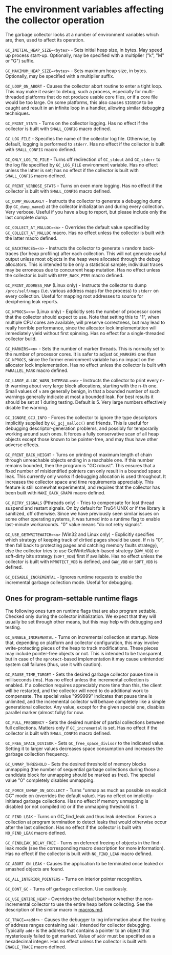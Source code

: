 # The environment variables affecting the collector operation

The garbage collector looks at a number of environment variables which are,
then, used to affect its operation.

`GC_INITIAL_HEAP_SIZE=<bytes>` - Sets initial heap size, in bytes.  May speed
up process start-up.  Optionally, may be specified with a multiplier ("k", "M"
or "G") suffix.

`GC_MAXIMUM_HEAP_SIZE=<bytes>` - Sets maximum heap size, in bytes.
Optionally, may be specified with a multiplier suffix.

`GC_LOOP_ON_ABORT` - Causes the collector abort routine to enter a tight loop.
This may make it easier to debug, such a process, especially for
multi-threaded platforms that do not produce usable core files, or if a core
file would be too large.  On some platforms, this also causes `SIGSEGV` to be
caught and result in an infinite loop in a handler, allowing similar debugging
techniques.

`GC_PRINT_STATS` - Turns on the collector logging.  Has no effect if the
collector is built with `SMALL_CONFIG` macro defined.

`GC_LOG_FILE` - Specifies the name of the collector log file.  Otherwise, by
default, logging is performed to `stderr`.  Has no effect if the collector is
built with `SMALL_CONFIG` macro defined.

`GC_ONLY_LOG_TO_FILE` - Turns off redirection of `GC_stdout` and `GC_stderr`
to the log file specified by `GC_LOG_FILE` environment variable.  Has no
effect unless the latter is set; has no effect if the collector is built with
`SMALL_CONFIG` macro defined.

`GC_PRINT_VERBOSE_STATS` - Turns on even more logging.  Has no effect if the
collector is built with `SMALL_CONFIG` macro defined.

`GC_DUMP_REGULARLY` - Instructs the collector to generate a debugging dump (by
`GC_dump_named`) at the collector initialization and during every collection.
Very verbose.  Useful if you have a bug to report, but please include only the
last complete dump.

`GC_COLLECT_AT_MALLOC=<n>` - Overrides the default value specified by
`GC_COLLECT_AT_MALLOC` macro.  Has no effect unless the collector is built
with the latter macro defined.

`GC_BACKTRACES=<n>` - Instructs the collector to generate `n` random
back-traces (for heap profiling) after each collection.  This will not
generate useful output unless most objects in the heap were allocated through
the debug allocators.  This is intended to be only a statistical sample;
individual traces may be erroneous due to concurrent heap mutation.  Has no
effect unless the collector is built with `KEEP_BACK_PTRS` macro defined.

`GC_PRINT_ADDRESS_MAP` (Linux only) - Instructs the collector to dump
`/proc/self/maps` (i.e. various address maps for the process) to `stderr` on
every collection.  Useful for mapping root addresses to source for deciphering
leak reports.

`GC_NPROCS=<n>` (Linux only) - Explicitly sets the number of processor cores
that the collector should expect to use.  Note that setting this to "1", when
multiple CPU cores are available, will preserve correctness, but may lead to
really horrible performance, since the allocator lock implementation will
immediately yield without first spinning.  Has no effect for a single-threaded
collector build.

`GC_MARKERS=<n>` - Sets the number of marker threads.  This is normally set to
the number of processor cores.  It is safer to adjust `GC_MARKERS` one than
`GC_NPROCS`, since the former environment variable has no impact on the
allocator lock implementation.  Has no effect unless the collector is built
with `PARALLEL_MARK` macro defined.

`GC_LARGE_ALLOC_WARN_INTERVAL=<n>` - Instructs the collector to print every
n-th warning about very large block allocations, starting with the n-th one.
Small values of `n` are generally benign, in that a bounded number of such
warnings generally indicate at most a bounded leak.  For best results it
should be set at 1 during testing.  Default is 5.  Very large numbers
effectively disable the warning.

`GC_IGNORE_GCJ_INFO` - Forces the collector to ignore the type descriptors
implicitly supplied by `GC_gcj_malloc()` and friends.  This is useful for
debugging descriptor-generation problems, and possibly for temporarily working
around such ones.  It forces a fully conservative scan of all heap objects
except those known to be pointer-free, and may thus have other adverse
effects.

`GC_PRINT_BACK_HEIGHT` - Turns on printing of maximum length of chain through
unreachable objects ending in a reachable one.  If this number remains
bounded, then the program is "GC robust".  This ensures that a fixed number
of misidentified pointers can only result in a bounded space leak.  This
currently only works if debugging allocation is used throughout.  It increases
the collector space and time requirements appreciably.  This feature is still
somewhat experimental, and requires that the collector has been built with
`MAKE_BACK_GRAPH` macro defined.

`GC_RETRY_SIGNALS` (Pthreads only) - Tries to compensate for lost thread
suspend and restart signals.  On by default for Tru64 UNIX or if the library
is sanitized, off otherwise.  Since we have previously seen similar issues on
some other operating systems, it was turned into a runtime flag to enable
last-minute workarounds.  "0" value means "do not retry signals".

`GC_USE_GETWRITEWATCH=<n>` (Win32 and Linux only) - Explicitly specifies which
strategy of keeping track of dirtied pages should be used.  If n is "0", then
fall back to protecting pages and catching memory faults strategy), else the
collector tries to use GetWriteWatch-based strategy (`GWW_VDB`) or soft-dirty
bits strategy (`SOFT_VDB`) first if available.  Has no effect unless the
collector is built with `MPROTECT_VDB` is defined, and `GWW_VDB` or `SOFT_VDB`
is defined.

`GC_DISABLE_INCREMENTAL` - Ignores runtime requests to enable the incremental
garbage collection mode.  Useful for debugging.


## Ones for program-settable runtime flags

The following ones turn on runtime flags that are also program settable.
Checked only during the collector initialization.  We expect that they will
usually be set through other means, but this may help with debugging and
testing.

`GC_ENABLE_INCREMENTAL` - Turns on incremental collection at startup.  Note
that, depending on platform and collector configuration, this may involve
write-protecting pieces of the heap to track modifications.  These pieces may
include pointer-free objects or not.  This is intended to be transparent, but
in case of the `mprotect`-based implementation it may cause unintended system
call failures (thus, use it with caution).

`GC_PAUSE_TIME_TARGET` - Sets the desired garbage collector pause time in
milliseconds (ms).  Has no effect unless the incremental collection is
enabled.  If a collection requires appreciably more time than this, the client
will be restarted, and the collector will need to do additional work to
compensate.  The special value "999999" indicates that pause time is
unlimited, and the incremental collector will behave completely like a simple
generational collector.  Any value, except for the given special one, disables
parallel marker (almost fully) for now.

`GC_FULL_FREQUENCY` - Sets the desired number of partial collections between
full collections.  Matters only if `GC_incremental` is set.  Has no effect if
the collector is built with `SMALL_CONFIG` macro defined.

`GC_FREE_SPACE_DIVISOR` - Sets `GC_free_space_divisor` to the indicated value.
Setting it to larger values decreases space consumption and increases the
garbage collection frequency.

`GC_UNMAP_THRESHOLD` - Sets the desired threshold of memory blocks unmapping
(the number of sequential garbage collections during those a candidate block
for unmapping should be marked as free).  The special value "0" completely
disables unmapping.

`GC_FORCE_UNMAP_ON_GCOLLECT` - Turns "unmap as much as possible on explicit GC"
mode on (overrides the default value).  Has no effect on implicitly-initiated
garbage collections.  Has no effect if memory unmapping is disabled (or not
compiled in) or if the unmapping threshold is 1.

`GC_FIND_LEAK` - Turns on GC_find_leak and thus leak detection.  Forces a
collection at program termination to detect leaks that would otherwise occur
after the last collection.  Has no effect if the collector is built with
`NO_FIND_LEAK` macro defined.

`GC_FINDLEAK_DELAY_FREE` - Turns on deferred freeing of objects in the
find-leak mode (see the corresponding macro description for more information).
Has no effect if the collector is built with `NO_FIND_LEAK` macro defined.

`GC_ABORT_ON_LEAK` - Causes the application to be terminated once leaked or
smashed objects are found.

`GC_ALL_INTERIOR_POINTERS` - Turns on interior pointer recognition.

`GC_DONT_GC` - Turns off garbage collection.  Use cautiously.

`GC_USE_ENTIRE_HEAP` - Overrides the default behavior whether the
non-incremental collector to use the entire heap before collecting.  See the
description of the similar macro in [macros.md](macros.md).

`GC_TRACE=<addr>` - Causes the debugger to log information about the tracing
of address ranges containing `addr`.  Intended for collector debugging.
Typically `addr` is the address that contains a pointer to an object that
mysteriously failed to get marked.  Value of `addr` must be specified as
a hexadecimal integer.  Has no effect unless the collector is built with
`ENABLE_TRACE` macro defined.
